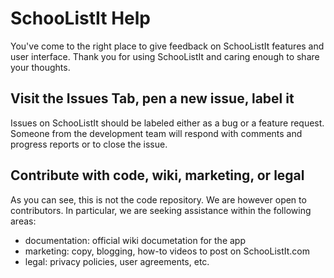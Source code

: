 # SchooListIt Help

You've come to the right place to give feedback on SchooListIt features and user interface. Thank you for using SchooListIt and caring enough to share your thoughts. 

## Visit the Issues Tab, pen a new issue, label it
Issues on SchooListIt should be labeled either as a bug or a feature request. Someone from the development team will respond with comments and progress reports or to close the issue. 

## Contribute with code, wiki, marketing, or legal
As you can see, this is not the code repository. We are however open to contributors. In particular, we are seeking assistance within the following areas:
- documentation: official wiki documetation for the app
- marketing: copy, blogging, how-to videos to post on SchooListIt.com
- legal: privacy policies, user agreements, etc.
